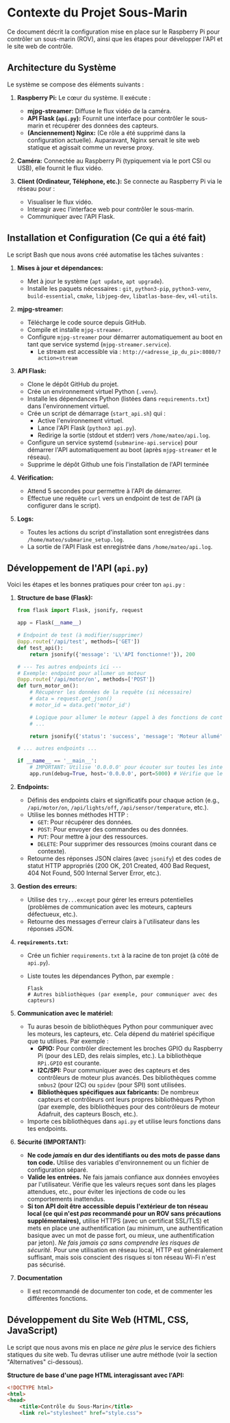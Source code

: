 # Contexte du Projet Sous-Marin

Ce document décrit la configuration mise en place sur le Raspberry Pi pour contrôler un sous-marin (ROV), ainsi que les étapes pour développer l'API et le site web de contrôle.

## Architecture du Système

Le système se compose des éléments suivants :

1.  **Raspberry Pi:** Le cœur du système. Il exécute :
    *   **mjpg-streamer:** Diffuse le flux vidéo de la caméra.
    *   **API Flask (`api.py`):** Fournit une interface pour contrôler le sous-marin et récupérer des données des capteurs.
    *   **(Anciennement) Nginx:** (Ce rôle a été supprimé dans la configuration actuelle). Auparavant, Nginx servait le site web statique et agissait comme un reverse proxy.

2.  **Caméra:** Connectée au Raspberry Pi (typiquement via le port CSI ou USB), elle fournit le flux vidéo.

3.  **Client (Ordinateur, Téléphone, etc.):** Se connecte au Raspberry Pi via le réseau pour :
    *   Visualiser le flux vidéo.
    *   Interagir avec l'interface web pour contrôler le sous-marin.
    *   Communiquer avec l'API Flask.

## Installation et Configuration (Ce qui a été fait)

Le script Bash que nous avons créé automatise les tâches suivantes :

1.  **Mises à jour et dépendances:**
    *   Met à jour le système (`apt update`, `apt upgrade`).
    *   Installe les paquets nécessaires : `git`, `python3-pip`, `python3-venv`, `build-essential`, `cmake`, `libjpeg-dev`, `libatlas-base-dev`, `v4l-utils`.

2.  **mjpg-streamer:**
    *   Télécharge le code source depuis GitHub.
    *   Compile et installe `mjpg-streamer`.
    *   Configure `mjpg-streamer` pour démarrer automatiquement au boot en tant que service systemd (`mjpg-streamer.service`).
        *   Le stream est accessible via : `http://<adresse_ip_du_pi>:8080/?action=stream`

3.  **API Flask:**
    *   Clone le dépôt GitHub du projet.
    *   Crée un environnement virtuel Python (`.venv`).
    *   Installe les dépendances Python (listées dans `requirements.txt`) dans l'environnement virtuel.
    *   Crée un script de démarrage (`start_api.sh`) qui :
        *   Active l'environnement virtuel.
        *   Lance l'API Flask (`python3 api.py`).
        *   Redirige la sortie (stdout et stderr) vers `/home/mateo/api.log`.
    *   Configure un service systemd (`submarine-api.service`) pour démarrer l'API automatiquement au boot (après `mjpg-streamer` et le réseau).
    *  Supprime le dépôt Github une fois l'installation de l'API terminée

4.  **Vérification:**
    *   Attend 5 secondes pour permettre à l'API de démarrer.
    *   Effectue une requête `curl` vers un endpoint de test de l'API (à configurer dans le script).

5. **Logs:**
    *   Toutes les actions du script d'installation sont enregistrées dans `/home/mateo/submarine_setup.log`.
    *   La sortie de l'API Flask est enregistrée dans `/home/mateo/api.log`.

## Développement de l'API (`api.py`)

Voici les étapes et les bonnes pratiques pour créer ton `api.py` :

1.  **Structure de base (Flask):**

    ```python
    from flask import Flask, jsonify, request

    app = Flask(__name__)

    # Endpoint de test (à modifier/supprimer)
    @app.route('/api/test', methods=['GET'])
    def test_api():
        return jsonify({'message': 'L\'API fonctionne!'}), 200

    # --- Tes autres endpoints ici ---
    # Exemple: endpoint pour allumer un moteur
    @app.route('/api/motor/on', methods=['POST'])
    def turn_motor_on():
        # Récupérer les données de la requête (si nécessaire)
        # data = request.get_json()
        # motor_id = data.get('motor_id')

        # Logique pour allumer le moteur (appel à des fonctions de contrôle, etc.)
        # ...

        return jsonify({'status': 'success', 'message': 'Moteur allumé'}), 200

    # ... autres endpoints ...

    if __name__ == '__main__':
        # IMPORTANT: Utilise '0.0.0.0' pour écouter sur toutes les interfaces, pas seulement localhost.
        app.run(debug=True, host='0.0.0.0', port=5000) # Vérifie que le port correspond à FLASK_PORT dans le script Bash.

    ```

2.  **Endpoints:**
    *   Définis des endpoints clairs et significatifs pour chaque action (e.g., `/api/motor/on`, `/api/lights/off`, `/api/sensor/temperature`, etc.).
    *   Utilise les bonnes méthodes HTTP :
        *   `GET`: Pour récupérer des données.
        *   `POST`: Pour envoyer des commandes ou des données.
        *   `PUT`: Pour mettre à jour des ressources.
        *   `DELETE`: Pour supprimer des ressources (moins courant dans ce contexte).
    *   Retourne des réponses JSON claires (avec `jsonify`) et des codes de statut HTTP appropriés (200 OK, 201 Created, 400 Bad Request, 404 Not Found, 500 Internal Server Error, etc.).

3.  **Gestion des erreurs:**
    *   Utilise des `try...except` pour gérer les erreurs potentielles (problèmes de communication avec les moteurs, capteurs défectueux, etc.).
    *   Retourne des messages d'erreur clairs à l'utilisateur dans les réponses JSON.

4.  **`requirements.txt`:**
    *   Crée un fichier `requirements.txt` à la racine de ton projet (à côté de `api.py`).
    *   Liste toutes les dépendances Python, par exemple :

        ```
        Flask
        # Autres bibliothèques (par exemple, pour communiquer avec des capteurs)
        ```

5.  **Communication avec le matériel:**
    *   Tu auras besoin de bibliothèques Python pour communiquer avec les moteurs, les capteurs, etc.  Cela dépend du matériel spécifique que tu utilises.  Par exemple :
        *   **GPIO:**  Pour contrôler directement les broches GPIO du Raspberry Pi (pour des LED, des relais simples, etc.).  La bibliothèque `RPi.GPIO` est courante.
        *   **I2C/SPI:** Pour communiquer avec des capteurs et des contrôleurs de moteur plus avancés.  Des bibliothèques comme `smbus2` (pour I2C) ou `spidev` (pour SPI) sont utilisées.
        *   **Bibliothèques spécifiques aux fabricants:**  De nombreux capteurs et contrôleurs ont leurs propres bibliothèques Python (par exemple, des bibliothèques pour des contrôleurs de moteur Adafruit, des capteurs Bosch, etc.).
    *   Importe ces bibliothèques dans `api.py` et utilise leurs fonctions dans tes endpoints.

6. **Sécurité (IMPORTANT):**
    *  **Ne code *jamais* en dur des identifiants ou des mots de passe dans ton code.** Utilise des variables d'environnement ou un fichier de configuration séparé.
    * **Valide les entrées.**  Ne fais jamais confiance aux données envoyées par l'utilisateur. Vérifie que les valeurs reçues sont dans les plages attendues, etc., pour éviter les injections de code ou les comportements inattendus.
    * **Si ton API doit être accessible depuis l'extérieur de ton réseau local (ce qui n'est *pas* recommandé pour un ROV sans précautions supplémentaires),** utilise HTTPS (avec un certificat SSL/TLS) et mets en place une authentification (au minimum, une authentification basique avec un mot de passe fort, ou mieux, une authentification par jeton).  *Ne fais jamais ça sans comprendre les risques de sécurité.* Pour une utilisation en réseau local, HTTP est généralement suffisant, mais sois conscient des risques si ton réseau Wi-Fi n'est pas sécurisé.

7. **Documentation**
   * Il est recommandé de documenter ton code, et de commenter les différentes fonctions.

## Développement du Site Web (HTML, CSS, JavaScript)

Le script que nous avons mis en place *ne gère plus* le service des fichiers statiques du site web. Tu devras utiliser une autre méthode (voir la section "Alternatives" ci-dessous).

**Structure de base d'une page HTML interagissant avec l'API:**

```html
<!DOCTYPE html>
<html>
<head>
    <title>Contrôle du Sous-Marin</title>
    <link rel="stylesheet" href="style.css">
